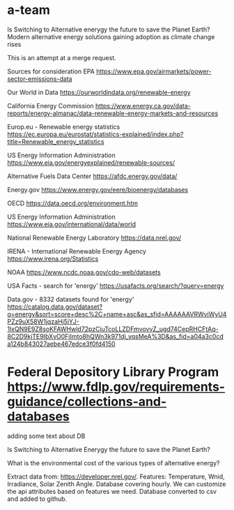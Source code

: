 # a-team

Is Switching to Alternative enerygy the future to save the Planet Earth?
Modern alternative energy solutions gaining adoption as climate change rises

This is an attempt at a merge request.

Sources for consideration
EPA
https://www.epa.gov/airmarkets/power-sector-emissions-data

Our World in Data
https://ourworldindata.org/renewable-energy

California Energy Commission
https://www.energy.ca.gov/data-reports/energy-almanac/data-renewable-energy-markets-and-resources

Europ.eu - Renewable energy statistics
https://ec.europa.eu/eurostat/statistics-explained/index.php?title=Renewable_energy_statistics

US Energy Information Administration
https://www.eia.gov/energyexplained/renewable-sources/

Alternative Fuels Data Center
https://afdc.energy.gov/data/

Energy.gov
https://www.energy.gov/eere/bioenergy/databases

OECD
https://data.oecd.org/environment.htm

US Energy Information Administration
https://www.eia.gov/international/data/world

National Renewable Energy Laboratory
https://data.nrel.gov/

IRENA - International Renewable Energy Agency
https://www.irena.org/Statistics

NOAA
https://www.ncdc.noaa.gov/cdo-web/datasets

USA Facts - search for 'energy'
https://usafacts.org/search/?query=energy

Data.gov - 8332 datasets found for 'energy'
https://catalog.data.gov/dataset?q=energy&sort=score+desc%2C+name+asc&as_sfid=AAAAAAVRWviWyU4PZz9uX58W1jqzaHj5iYJ-1lxQN9E9Z8soKFAWHwld72pzCiuTcoLLZDFmvovvZ_ugd74CepRHCFtAq-8C2D9kjTE9IbXvO0FjImto8hQWn3k971dj_yqsMeA%3D&as_fid=a04a3c0cda124b843027aebe467edce3f0fd4150

Federal Depository Library Program
https://www.fdlp.gov/requirements-guidance/collections-and-databases
=======


adding some text about DB 



Is Switching to Alternative Enerygy the future to save the Planet Earth?

What is the environmental cost of the various types of alternative energy?


Extract data from: https://developer.nrel.gov/. 
Features: Temperature, Wnid, Irradiance, Solar Zenith Angle. Database covering hourly. We can customize the api attributes based on features we need. Database converted to csv and added to github.
